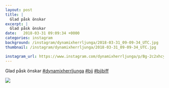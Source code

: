 ```yaml
---
layout: post
title: |
  Glad påsk önskar 
excerpt: |
  Glad påsk önskar   
date:   2018-03-31 09:09:34 +0000
categories: instagram
background: /instagram/dynamixherrljunga/2018-03-31_09-09-34_UTC.jpg
thumbnail: /instagram/dynamixherrljunga/2018-03-31_09-09-34_UTC.jpg

instagram_url: https://www.instagram.com/dynamixherrljunga/p/Bg-2c2xhcye
---
```

Glad påsk önskar [#dynamixherrljunga](https://www.instagram.com/explore/tags/dynamixherrljunga/) [#bjj](https://www.instagram.com/explore/tags/bjj/) [#bjjbiff](https://www.instagram.com/explore/tags/bjjbiff/)



<img src='{{ site.baseurl }}/instagram/dynamixherrljunga/2018-03-31_09-09-34_UTC.jpg' class='img-fluid' />
